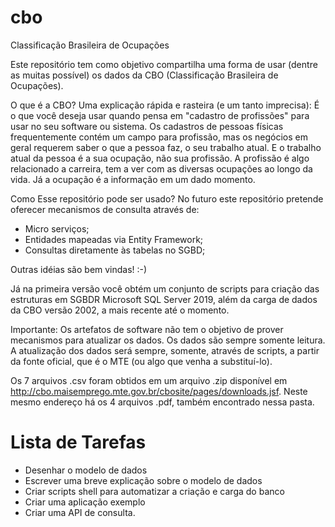# cbo
Classificação Brasileira de Ocupações

Este repositório tem como objetivo compartilha uma forma de usar (dentre as muitas possível) os dados da CBO (Classificação Brasileira de Ocupações).

O que é a CBO?
Uma explicação rápida e rasteira (e um tanto imprecisa): É o que você deseja usar quando pensa em "cadastro de profissões" para usar no seu software ou sistema. 
Os cadastros de pessoas físicas frequentemente contém um campo para profissão, mas os negócios em geral requerem saber o que a pessoa faz, o seu trabalho atual.
E o trabalho atual da pessoa é a sua ocupação, não sua profissão. A profissão é algo relacionado a carreira, tem a ver com as diversas ocupações ao longo da vida.
Já a ocupação é a informação em um dado momento.

Como Esse repositório pode ser usado?
No futuro este repositório pretende oferecer mecanismos de consulta através de:
- Micro serviços;
- Entidades mapeadas via Entity Framework;
- Consultas diretamente às tabelas no SGBD;

Outras idéias são bem vindas! :-)

Já na primeira versão você obtém  um conjunto de scripts para criação das estruturas em SGBDR Microsoft SQL Server 2019, além da carga de dados da CBO versão 2002, a mais recente até o momento.

Importante: Os artefatos de software não tem o objetivo de prover mecanismos para atualizar os dados. Os dados são sempre somente leitura. A atualização dos dados será sempre, somente, através de scripts, a partir da fonte oficial, que é o MTE (ou algo que venha a substituí-lo).


Os 7 arquivos .csv foram obtidos em um arquivo .zip disponível em  http://cbo.maisemprego.mte.gov.br/cbosite/pages/downloads.jsf.
Neste mesmo endereço há os 4 arquivos .pdf, também encontrado nessa pasta.


Lista de Tarefas
================
- Desenhar o modelo de dados
- Escrever uma breve explicação sobre o modelo de dados
- Criar scripts shell para automatizar a criação e carga do banco
- Criar uma aplicação exemplo
- Criar uma API de consulta.
